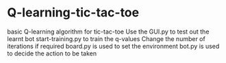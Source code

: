 # Q-learning-tic-tac-toe
basic Q-learning algorithm for tic-tac-toe
Use the GUI.py to test out the learnt bot
start-training.py to train the q-values
  Change the number of iterations if required
 board.py is used to set the environment
bot.py is used to decide the action to be taken
